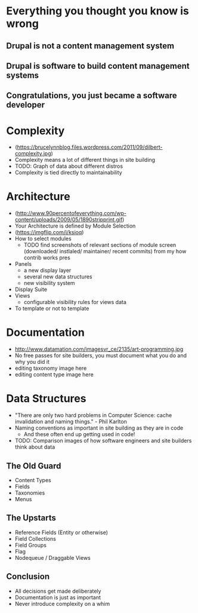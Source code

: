 # Everything you thought you know is wrong

## Drupal is not a content management system

## Drupal is software to build content management systems

## Congratulations, you just became a software developer

# Complexity
- (https://brucelynnblog.files.wordpress.com/2011/09/dilbert-complexity.jpg)
- Complexity means a lot of different things in site building
- TODO: Graph of data about different distros
- Complexity is tied directly to maintainability

# Architecture
- (http://www.90percentofeverything.com/wp-content/uploads/2009/05/1890stripprint.gif)
- Your Architecture is defined by Module Selection
- (https://imgflip.com/i/ksioq)
- How to select modules
  - TODO find screenshots of relevant sections of module screen (downloaded/ instlaled/ maintainer/ recent commits) from my how contrib works pres
- Panels
  - a new display layer
  - several new data structures
  - new visibility system
- Display Suite
- Views
  - configurable visibility rules for views data
- To template or not to template

# Documentation
- http://www.datamation.com/imagesvr_ce/2135/art-programming.jpg
- No free passes for site builders, you must document what you do and why you did it
- editing taxonomy image here
- editing content type image here

# Data Structures
- "There are only two hard problems in Computer Science: cache invalidation and naming things." - Phil Karlton
- Naming conventions as important in site building as they are in code
  - And these often end up getting used in code!
- TODO: Comparison images of how software engineers and site builders think about data

## The Old Guard
- Content Types
- Fields
- Taxonomies
- Menus

## The Upstarts
- Reference Fields (Entity or otherwise)
- Field Collections
- Field Groups
- Flag
- Nodequeue / Draggable Views

## Conclusion
- All decisions get made deliberately
- Documentation is just as important
- Never introduce complexity on a whim
